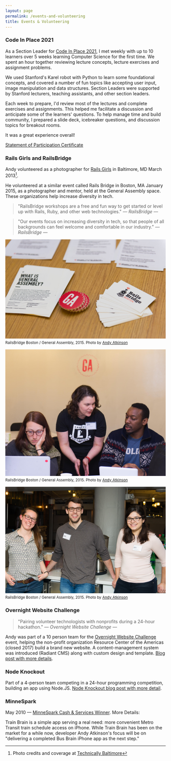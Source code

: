 ```yaml
---
layout: page
permalink: /events-and-volunteering
title: Events & Volunteering
---
```


### Code In Place 2021

As a Section Leader for [Code In Place 2021](https://codeinplace.stanford.edu/), I met weekly with up to 10 learners over 5 weeks learning Computer Science for the first time. We spent an hour together reviewing lecture concepts, lecture exercises and assignment problems.

We used Stanford's Karel robot with Python to learn some foundational concepts, and covered a number of fun topics like accepting user input, image manipulation and data structures. Section Leaders were supported by Stanford lecturers, teaching assistants, and other section leaders.

Each week to prepare, I'd review most of the lectures and complete exercises and assignments. This helped me facilitate a discussion and anticipate some of the learners' questions. To help manage time and build community, I prepared a slide deck, icebreaker questions, and discussion topics for breakout rooms.

It was a great experience overall!

[Statement of Participation Certificate](/assets/files/atkinson-code-in-place-2021.pdf)


### Rails Girls and RailsBridge

Andy volunteered as a photographer for [Rails Girls](http://railsgirls.com/) in Baltimore, MD March 2013[^1].

He volunteered at a similar event called Rails Bridge in Boston, MA January 2015, as a photographer and mentor, held at the General Assembly space. These organizations help increase diversity in tech.

 > "RailsBridge workshops are a free and fun way to get started or level up with Rails, Ruby, and other web technologies." <cite>― RailsBridge ―</cite>

 > "Our events focus on increasing diversity in tech, so that people of all backgrounds can feel welcome and comfortable in our industry." <cite>― RailsBridge ―</cite>

![RailsBridge Boston 2015 Marketing Material](/assets/images/pages/railsbridge-boston-2015-1.jpg)
<small>RailsBridge Boston / General Assembly, 2015. Photo by [Andy Atkinson](http://andyatkinson.com)</small>

![RailsBridge Boston 2015 Participants](/assets/images/pages/railsbridge-boston-2015-2.jpg)
<small>RailsBridge Boston / General Assembly, 2015. Photo by [Andy Atkinson](http://andyatkinson.com)</small>

![RailsBridge Boston 2015 Participants](/assets/images/pages/railsbridge-boston-2015-3.jpg)
<small>RailsBridge Boston / General Assembly, 2015. Photo by [Andy Atkinson](http://andyatkinson.com)</small>

### Overnight Website Challenge

 > "Pairing volunteer technologists with nonprofits during a 24-hour hackathon." <cite>― Overnight Website Challenge ―</cite>

Andy was part of a 10 person team for the [Overnight Website Challenge](http://overnightwebsitechallenge.com/) event, helping the non-profit organization Resource Center of the Americas (closed 2017) build a brand new website. A content-management system was introduced (Radiant CMS) along with custom design and template. [Blog post with more details](/blog/2009/03/01/f1-webchallenge-team-rubymn-recap).

### Node Knockout

Part of a 4-person team competing in a 24-hour programming competition, building an app using Node.JS. [Node Knockout blog post with more detail](/blog/2010/09/01/node-knockout).

### MinneSpark

May 2010 — [MinneSpark Cash & Services Winner](https://tech.mn/news/2010/05/22/minnespark-ignites-three-winners-with-cash-services/). More Details:

Train Brain is a simple app serving a real need: more convenient Metro Transit train schedule access on iPhone. While Train Brain has been on the market for a while now, developer Andy Atkinson's focus will be on "delivering a completed Bus Brain iPhone app as the next step."

 [^1]: Photo credits and coverage at [Technically Baltimore](https://technical.ly/baltimore/2013/03/05/rails-girls-baltimore-first-event-betamore/)
